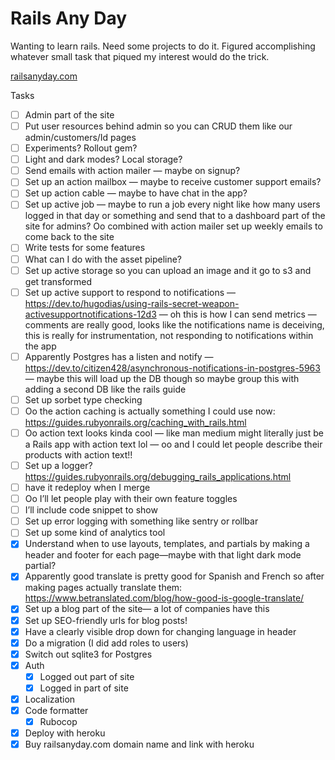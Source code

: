 # Rails Any Day

Wanting to learn rails. Need some projects to do it. Figured accomplishing whatever small task that piqued my interest would do the trick. 

[railsanyday.com](railsanyday.com)

Tasks

- [ ] Admin part of the site
- [ ] Put user resources behind admin so you can CRUD them like our admin/customers/Id pages 
- [ ] Experiments? Rollout gem?
- [ ] Light and dark modes? Local storage?
- [ ] Send emails with action mailer — maybe on signup? 
- [ ] Set up an action mailbox — maybe to receive customer support emails? 
- [ ] Set up action cable — maybe to have chat in the app? 
- [ ] Set up active job — maybe to run a job every night like how many users logged in that day or something and send that to a dashboard part of the site for admins? Oo combined with action mailer set up weekly emails to come back to the site 
- [ ] Write tests for some features 
- [ ] What can I do with the asset pipeline? 
- [ ] Set up active storage so you can upload an image and it go to s3 and get transformed 
- [ ] Set up active support to respond to notifications — https://dev.to/hugodias/using-rails-secret-weapon-activesupportnotifications-12d3 — oh this is how I can send metrics — comments are really good, looks like the notifications name is deceiving, this is really for instrumentation, not responding to notifications within the app 
- [ ] Apparently Postgres has a listen and notify —  https://dev.to/citizen428/asynchronous-notifications-in-postgres-5963 — maybe this will load up the DB though so maybe group this with adding a second DB like the rails guide 
- [ ] Set up sorbet type checking 
- [ ] Oo the action caching is actually something I could use now: https://guides.rubyonrails.org/caching_with_rails.html
- [ ] Oo action text looks kinda cool — like man medium might literally just be a Rails app with action text lol  — oo and I could let people describe their products with action text!!
- [ ] Set up a logger? https://guides.rubyonrails.org/debugging_rails_applications.html
- [ ] have it redeploy when I merge 
- [ ] Oo I’ll let people play with their own feature toggles 
- [ ] I’ll include code snippet to show 
- [ ] Set up error logging with something like sentry or rollbar 
- [ ] Set up some kind of analytics tool
- [x] Understand when to use layouts, templates, and partials by making a header and footer for each page—maybe with that light dark mode partial? 
- [x] Apparently good translate is pretty good for Spanish and French so after making pages actually translate them: https://www.betranslated.com/blog/how-good-is-google-translate/
- [x] Set up a blog part of the site— a lot of companies have this 
- [x] Set up SEO-friendly urls for blog posts!
- [x] Have a clearly visible drop down for changing language in header 
- [x] Do a migration (I did add roles to users)
- [x] Switch out sqlite3 for Postgres
- [x] Auth
    - [x] Logged out part of site
    - [x] Logged in part of site
- [x] Localization
- [x] Code formatter
    - [x] Rubocop
- [x] Deploy with heroku
- [x] Buy railsanyday.com domain name and link with heroku
